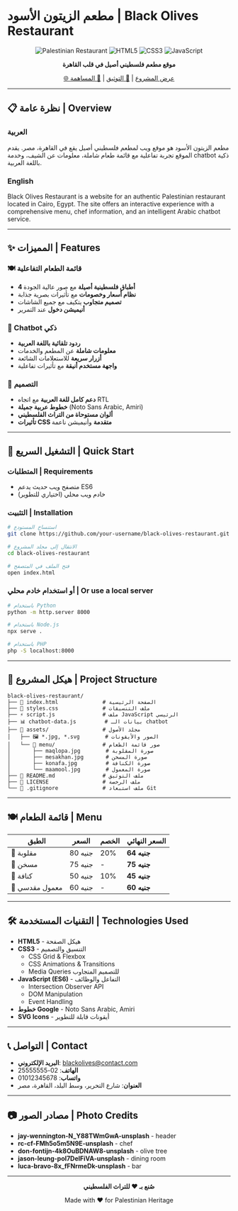 # مطعم الزيتون الأسود | Black Olives Restaurant

<div align="center">

![Palestinian Restaurant](https://img.shields.io/badge/Palestinian-Restaurant-green?style=for-the-badge)
![HTML5](https://img.shields.io/badge/HTML5-E34F26?style=for-the-badge&logo=html5&logoColor=white)
![CSS3](https://img.shields.io/badge/CSS3-1572B6?style=for-the-badge&logo=css3&logoColor=white)
![JavaScript](https://img.shields.io/badge/JavaScript-F7DF1E?style=for-the-badge&logo=javascript&logoColor=black)

**موقع مطعم فلسطيني أصيل في قلب القاهرة**

[🌐 عرض المشروع](https://your-username.github.io/black-olives-restaurant) | [📖 التوثيق](#التوثيق) | [🤝 المساهمة](#المساهمة)

</div>

---

## 📋 نظرة عامة | Overview

### العربية
مطعم الزيتون الأسود هو موقع ويب لمطعم فلسطيني أصيل يقع في القاهرة، مصر. يقدم الموقع تجربة تفاعلية مع قائمة طعام شاملة، معلومات عن الشيف، وخدمة chatbot ذكية باللغة العربية.

### English
Black Olives Restaurant is a website for an authentic Palestinian restaurant located in Cairo, Egypt. The site offers an interactive experience with a comprehensive menu, chef information, and an intelligent Arabic chatbot service.

---

## ✨ المميزات | Features

### 🍽️ قائمة الطعام التفاعلية
- **4 أطباق فلسطينية أصيلة** مع صور عالية الجودة
- **نظام أسعار وخصومات** مع تأثيرات بصرية جذابة
- **تصميم متجاوب** يتكيف مع جميع الشاشات
- **أنيميشن دخول** عند التمرير

### 🤖 Chatbot ذكي
- **ردود تلقائية باللغة العربية**
- **معلومات شاملة** عن المطعم والخدمات
- **أزرار سريعة** للاستعلامات الشائعة
- **واجهة مستخدم أنيقة** مع تأثيرات تفاعلية

### 🎨 التصميم
- **دعم كامل للغة العربية** مع اتجاه RTL
- **خطوط عربية جميلة** (Noto Sans Arabic, Amiri)
- **ألوان مستوحاة من التراث الفلسطيني**
- **تأثيرات CSS متقدمة** وأنيميشن ناعمة

---

## 🚀 التشغيل السريع | Quick Start

### المتطلبات | Requirements
- متصفح ويب حديث يدعم ES6
- خادم ويب محلي (اختياري للتطوير)

### التثبيت | Installation

```bash
# استنساخ المستودع
git clone https://github.com/your-username/black-olives-restaurant.git

# الانتقال إلى مجلد المشروع
cd black-olives-restaurant

# فتح الملف في المتصفح
open index.html
```

### أو استخدام خادم محلي | Or use a local server

```bash
# باستخدام Python
python -m http.server 8000

# باستخدام Node.js
npx serve .

# باستخدام PHP
php -S localhost:8000
```

---

## 📁 هيكل المشروع | Project Structure

```
black-olives-restaurant/
├── 📄 index.html              # الصفحة الرئيسية
├── 🎨 styles.css              # ملف التنسيقات
├── ⚡ script.js               # ملف JavaScript الرئيسي
├── 📊 chatbot-data.js         # بيانات الـ chatbot
├── 📁 assets/                 # مجلد الأصول
│   ├── 🖼️ *.jpg, *.svg        # الصور والأيقونات
│   └── 📁 menu/               # صور قائمة الطعام
│       ├── maqlopa.jpg        # صورة المقلوبة
│       ├── mesakhan.jpg       # صورة المسخن
│       ├── konafa.jpg         # صورة الكنافة
│       └── maamool.jpg        # صورة المعمول
├── 📖 README.md               # ملف التوثيق
├── 📜 LICENSE                 # ملف الرخصة
└── 🚫 .gitignore              # ملف استبعاد Git
```

---

## 🍽️ قائمة الطعام | Menu

| الطبق | السعر | الخصم | السعر النهائي |
|-------|-------|-------|---------------|
| 🍚 مقلوبة | 80 جنيه | 20% | **64 جنيه** |
| 🥖 مسخن | 75 جنيه | - | **75 جنيه** |
| 🍰 كنافة | 50 جنيه | 10% | **45 جنيه** |
| 🍪 معمول مقدسي | 60 جنيه | - | **60 جنيه** |

---

## 🛠️ التقنيات المستخدمة | Technologies Used

- **HTML5** - هيكل الصفحة
- **CSS3** - التنسيق والتصميم
  - CSS Grid & Flexbox
  - CSS Animations & Transitions
  - Media Queries للتصميم المتجاوب
- **JavaScript (ES6)** - التفاعل والوظائف
  - Intersection Observer API
  - DOM Manipulation
  - Event Handling
- **خطوط Google** - Noto Sans Arabic, Amiri
- **SVG Icons** - أيقونات قابلة للتطوير

---

## 📞 التواصل | Contact

- **البريد الإلكتروني**: blackolives@contact.com
- **الهاتف**: 02-25555555
- **واتساب**: 01012345678
- **العنوان**: شارع التحرير، وسط البلد، القاهرة، مصر

---

## 📷 مصادر الصور | Photo Credits

- **jay-wennington-N_Y88TWmGwA-unsplash** - header
- **rc-cf-FMh5o5m5N9E-unsplash** - chef
- **don-fontijn-4k8OuBDNAW8-unsplash** - olive tree
- **jason-leung-poI7DelFiVA-unsplash** - dining room
- **luca-bravo-8x_fFNrmeDk-unsplash** - bar

---

<div align="center">

**صُنع بـ ❤️ للتراث الفلسطيني**

Made with ❤️ for Palestinian Heritage

</div>
